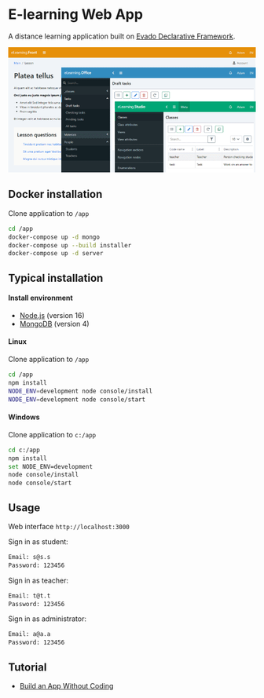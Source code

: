 # E-learning Web App

A distance learning application built on
[Evado Declarative Framework](https://github.com/mkhorin/evado).

[![Web app built on Evado declarative framework](doc/evado-app.png)](https://mkhorin.github.io/evado-site/)

## Docker installation

Clone application to `/app`
```sh
cd /app
docker-compose up -d mongo
docker-compose up --build installer
docker-compose up -d server
```

## Typical installation

#### Install environment
- [Node.js](https://nodejs.org) (version 16)
- [MongoDB](https://www.mongodb.com/download-center/community) (version 4)

#### Linux
Clone application to `/app`
```sh
cd /app
npm install
NODE_ENV=development node console/install
NODE_ENV=development node console/start
```

#### Windows
Clone application to `c:/app`
```sh
cd c:/app
npm install
set NODE_ENV=development
node console/install
node console/start
```

## Usage

Web interface `http://localhost:3000`

Sign in as student:
```sh
Email: s@s.s
Password: 123456
```
Sign in as teacher:
```sh
Email: t@t.t
Password: 123456
```
Sign in as administrator:
```sh
Email: a@a.a
Password: 123456
```

## Tutorial
- [Build an App Without Coding](https://mkhorin.github.io/evado-site/)